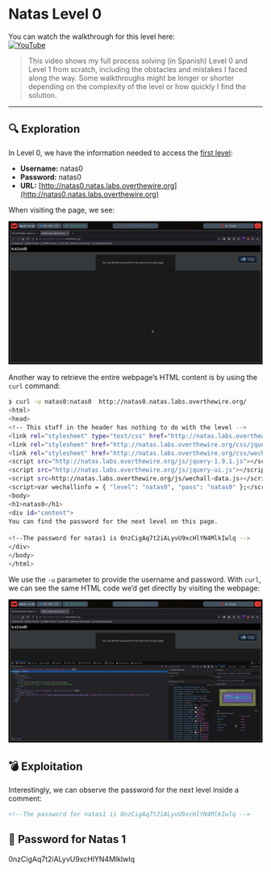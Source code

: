 # Natas Level 0

You can watch the walkthrough for this level here:  
[![YouTube](https://img.shields.io/badge/YouTube-Walkthrough-red?logo=youtube)](https://www.youtube.com/watch?v=VI_WdkhbFpI&t=11s&ab_channel=Gabahack)

> This video shows my full process solving (in Spanish) Level 0 and Level 1 from scratch, including the obstacles and mistakes I faced along the way. Some walkthroughs might be longer or shorter depending on the complexity of the level or how quickly I find the solution.

---

## 🔍 Exploration

In Level 0, we have the information needed to access the [first level](http://natas0.natas.labs.overthewire.org):

- **Username:** natas0  
- **Password:** natas0  
- **URL:** [http://natas0.natas.labs.overthewire.org](http://natas0.natas.labs.overthewire.org)

When visiting the page, we see:

![img0](Images/Natas0_0.png)

Another way to retrieve the entire webpage’s HTML content is by using the `curl` command:

```bash
❯ curl -u natas0:natas0  http://natas0.natas.labs.overthewire.org/
<html>
<head>
<!-- This stuff in the header has nothing to do with the level -->
<link rel="stylesheet" type="text/css" href="http://natas.labs.overthewire.org/css/level.css">
<link rel="stylesheet" href="http://natas.labs.overthewire.org/css/jquery-ui.css" />
<link rel="stylesheet" href="http://natas.labs.overthewire.org/css/wechall.css" />
<script src="http://natas.labs.overthewire.org/js/jquery-1.9.1.js"></script>
<script src="http://natas.labs.overthewire.org/js/jquery-ui.js"></script>
<script src=http://natas.labs.overthewire.org/js/wechall-data.js></script><script src="http://natas.labs.overthewire.org/js/wechall.js"></script>
<script>var wechallinfo = { "level": "natas0", "pass": "natas0" };</script></head>
<body>
<h1>natas0</h1>
<div id="content">
You can find the password for the next level on this page.

<!--The password for natas1 is 0nzCigAq7t2iALyvU9xcHlYN4MlkIwlq -->
</div>
</body>
</html>
```
We use the `-u` parameter to provide the username and password. With `curl`, we can see the same HTML code we’d get directly by visiting the webpage:

![img1](Images/Natas0_1.png)

## 💣 Exploitation
Interestingly, we can observe the password for the next level inside a comment:
```html
<!--The password for natas1 is 0nzCigAq7t2iALyvU9xcHlYN4MlkIwlq -->
```

## 🔐 Password for Natas 1
0nzCigAq7t2iALyvU9xcHlYN4MlkIwlq
